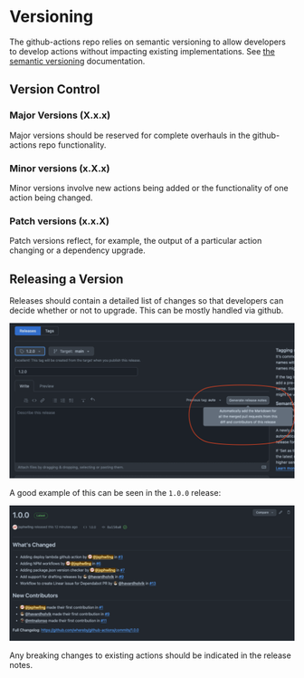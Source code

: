 # Versioning

The github-actions repo relies on semantic versioning to allow developers to develop actions without impacting existing implementations. See [the semantic versioning](https://semver.org/) documentation. 

## Version Control

### Major Versions (X.x.x)

Major versions should be reserved for complete overhauls in the github-actions repo functionality. 

### Minor versions (x.X.x)

Minor versions involve new actions being added or the functionality of one action being changed.

### Patch versions (x.x.X)

Patch versions reflect, for example, the output of a particular action changing or a dependency upgrade.

## Releasing a Version

Releases should contain a detailed list of changes so that developers can decide whether or not to upgrade. This can be mostly handled via github. 

![](./images/drafting-releases.png)

A good example of this can be seen in the `1.0.0` release:

![](./images/1-0-0-release.png)

Any breaking changes to existing actions should be indicated in the release notes.